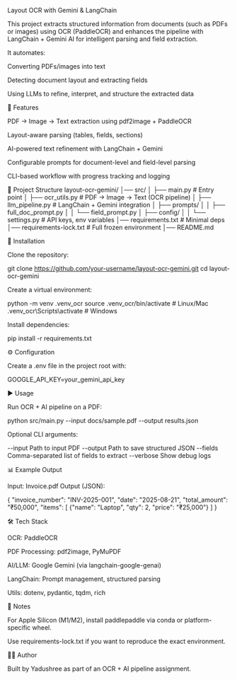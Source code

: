 Layout OCR with Gemini & LangChain

This project extracts structured information from documents (such as PDFs or images) using OCR (PaddleOCR) and enhances the pipeline with LangChain + Gemini AI for intelligent parsing and field extraction.

It automates:

Converting PDFs/images into text

Detecting document layout and extracting fields

Using LLMs to refine, interpret, and structure the extracted data

🚀 Features

PDF → Image → Text extraction using pdf2image + PaddleOCR

Layout-aware parsing (tables, fields, sections)

AI-powered text refinement with LangChain + Gemini

Configurable prompts for document-level and field-level parsing

CLI-based workflow with progress tracking and logging

📂 Project Structure
layout-ocr-gemini/
│── src/
│   ├── main.py              # Entry point
│   ├── ocr_utils.py         # PDF → Image → Text (OCR pipeline)
│   ├── llm_pipeline.py      # LangChain + Gemini integration
│   ├── prompts/
│   │   ├── full_doc_prompt.py
│   │   └── field_prompt.py
│   ├── config/
│   │   └── settings.py      # API keys, env variables
│── requirements.txt         # Minimal deps
│── requirements-lock.txt    # Full frozen environment
│── README.md

🔧 Installation

Clone the repository:

git clone https://github.com/your-username/layout-ocr-gemini.git
cd layout-ocr-gemini


Create a virtual environment:

python -m venv .venv_ocr
source .venv_ocr/bin/activate   # Linux/Mac
.venv_ocr\Scripts\activate     # Windows


Install dependencies:

pip install -r requirements.txt

⚙️ Configuration

Create a .env file in the project root with:

GOOGLE_API_KEY=your_gemini_api_key

▶️ Usage

Run OCR + AI pipeline on a PDF:

python src/main.py --input docs/sample.pdf --output results.json


Optional CLI arguments:

--input      Path to input PDF
--output     Path to save structured JSON
--fields     Comma-separated list of fields to extract
--verbose    Show debug logs

📊 Example Output

Input: Invoice.pdf
Output (JSON):

{
  "invoice_number": "INV-2025-001",
  "date": "2025-08-21",
  "total_amount": "₹50,000",
  "items": [
    {"name": "Laptop", "qty": 2, "price": "₹25,000"}
  ]
}

🛠️ Tech Stack

OCR: PaddleOCR

PDF Processing: pdf2image, PyMuPDF

AI/LLM: Google Gemini (via langchain-google-genai)

LangChain: Prompt management, structured parsing

Utils: dotenv, pydantic, tqdm, rich

📌 Notes

For Apple Silicon (M1/M2), install paddlepaddle via conda or platform-specific wheel.

Use requirements-lock.txt if you want to reproduce the exact environment.

👩‍💻 Author

Built by Yadushree as part of an OCR + AI pipeline assignment.